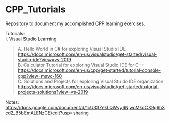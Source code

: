 # CPP_Tutorials
Repository to document my accomplished CPP learning exercises.  

Tutorials:  
I. Visual Studio Learning  
>    A. Hello World in C# for exploring Visual Studio IDE  
>    https://docs.microsoft.com/en-us/visualstudio/get-started/visual-studio-ide?view=vs-2019  
>    B. Calculator Tutorial for exploring Visual Studio IDE for C++  
>    https://docs.microsoft.com/en-us/cpp/get-started/tutorial-console-cpp?view=msvc-160  
>    C. Solutions and Projects for exploring Visual Stuido IDE organization  
>    https://docs.microsoft.com/en-us/visualstudio/get-started/tutorial-projects-solutions?view=vs-2019  
      
Notes: https://docs.google.com/document/d/1cU33ZekLQWvy6NjwoMkdCX9g6h3cd2_B5bEmALENzCE/edit?usp=sharing  
